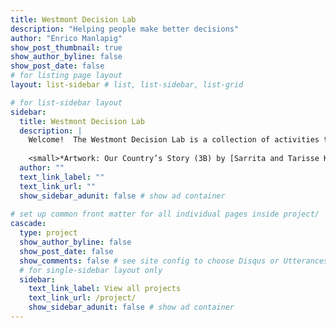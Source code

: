```yaml
---
title: Westmont Decision Lab
description: "Helping people make better decisions"
author: "Enrico Manlapig"
show_post_thumbnail: true
show_author_byline: false
show_post_date: false
# for listing page layout
layout: list-sidebar # list, list-sidebar, list-grid

# for list-sidebar layout
sidebar: 
  title: Westmont Decision Lab
  description: |
    Welcome!  The Westmont Decision Lab is a collection of activities that serve my students and our community.  Our mission is to help people make better quality decisions.
    
    <small>*Artwork: Our Country’s Story (3B) by [Sarrita and Tarisse King](https://artisticsolutionsgroup.com.au/). Used with permission.*<small>
  author: ""
  text_link_label: ""
  text_link_url: ""
  show_sidebar_adunit: false # show ad container
  
# set up common front matter for all individual pages inside project/
cascade:
  type: project
  show_author_byline: false
  show_post_date: false
  show_comments: false # see site config to choose Disqus or Utterances
  # for single-sidebar layout only
  sidebar:
    text_link_label: View all projects
    text_link_url: /project/
    show_sidebar_adunit: false # show ad container
---
```

